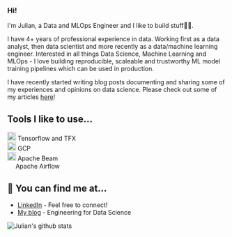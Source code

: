 ### Hi!

I'm Julian, a Data and MLOps Engineer and I like to build stuff👷‍♂️.

I have 4+ years of professional experience in data. Working first as a data analyst, then data scientist and more recently as a data/machine learning engineer. Interested in all things Data Science, Machine Learning and MLOps - I love building reproducible, scaleable and trustworthy ML model training pipelines which can be used in production.

I have recently started writing blog posts documenting and sharing some of my experiences and opinions on data science. Please check out some of my articles [here](https://engineeringfordatascience.com/archives)!

## Tools I like to use...

<img height="20" src="https://upload.wikimedia.org/wikipedia/commons/2/2d/Tensorflow_logo.svg"> Tensorflow and TFX
<br>
<img height="20" src="https://www.gstatic.com/devrel-devsite/prod/v0a713fec70a4b4c54311265d5142e962747a0e45a24063467564a2765c008ac7/cloud/images/favicons/onecloud/favicon.ico"> GCP
<br>
<img height="20" src="https://beam.apache.org/images/logos/full-color/nameless/beam-logo-full-color-nameless.svg"> Apache Beam
<br>
<img height="15" src="https://banner2.cleanpng.com/20190619/oyo/kisspng-apache-airflow-workflow-orchestration-directed-acy-ampquotamsterda-5d0ade8e557994.2185587715609934223501.jpg"> Apache Airflow

## 🔎 You can find me at...

- [LinkedIn](https://www.linkedin.com/in/westjc/) - Feel free to connect!
- [My blog](https://engineeringfordatascience.com/) - Engineering for Data Science


![Julian's github stats](https://github-readme-stats.vercel.app/api?username=julian-west&count_private=true&show_icons=true&theme=algolia) 
